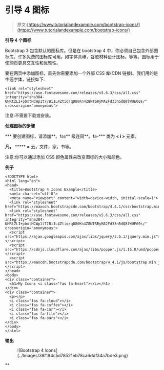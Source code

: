 # 引导 4 图标

> 原文:[https://www.tutorialandexample.com/bootstrap-icons/](https://www.tutorialandexample.com/bootstrap-icons/)

**引导 4 个图标**

Bootstrap 3 包含默认的图标库。但是在 bootstrap 4 中，你必须自己包含外部图标库。许多免费的图标库可用，如字体真棒，谷歌材料设计图标，等等。图标用于使网页更具交互性和优雅性。

要在网页中添加图标，首先你需要添加一个外部 CSS 库(CDN 链接)。我们用的是牛逼字体，链接如下:

```
<link rel="stylesheet" href="https://use.fontawesome.com/releases/v5.6.3/css/all.css" integrity="sha384-UHRtZLI+pbxtHCWp1t77Bi1L4ZtiqrqD80Kn4Z8NTSRyMA2Fd33n5dQ8lWUE00s/" crossorigin="anonymous">
```

注意:不需要下载或安装。

**创建图标的步骤**

 ***   要创建图标，请添加**。fas** 级连同**。fa-*** 类为 **< i >** 元素。

**凡，** ***** **=** 云，文件，家，书等。

注意:你可以通过添加 CSS 颜色属性来改变图标的大小和颜色。

**例子**

```
<!DOCTYPE html>
<html lang="en">
<head>
  <title>Bootstrap 4 Icons Example</title>
  <meta charset="utf-8">
  <meta name="viewport" content="width=device-width, initial-scale=1">
  <link rel="stylesheet" href="https://maxcdn.bootstrapcdn.com/bootstrap/4.4.1/css/bootstrap.min.css">
  <link rel="stylesheet" href="https://use.fontawesome.com/releases/v5.6.3/css/all.css" integrity="sha384-UHRtZLI+pbxtHCWp1t77Bi1L4ZtiqrqD80Kn4Z8NTSRyMA2Fd33n5dQ8lWUE00s/" crossorigin="anonymous">
  <script src="https://ajax.googleapis.com/ajax/libs/jquery/3.5.1/jquery.min.js"></script>
  <script src="https://cdnjs.cloudflare.com/ajax/libs/popper.js/1.16.0/umd/popper.min.js"></script>
  <script src="https://maxcdn.bootstrapcdn.com/bootstrap/4.4.1/js/bootstrap.min.js"></script>
</head>
<body>
<div class="container"> 
  <h1>My Icons <i class="fas fa-heart"></i></h1>
</div>
<div class="container">
  <p></p>
  <i class="fas fa-cloud"></i>
  <i class="fas fa-coffee"></i>
  <i class="fas fa-car"></i>
  <i class="fas fa-file"></i>
  <i class="fas fa-bars"></i>
</div>
</body>
</html>
```

**输出**

<figure class="wp-block-image size-large">![Bootstrap 4 Icons](../Images/38f184c5d78521eb78ca6ddf34a7bde3.png)</figure>**